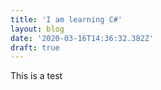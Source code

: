 ```yaml
---
title: 'I am learning C#'
layout: blog
date: '2020-03-16T14:36:32.382Z'
draft: true
---
```

This is a test